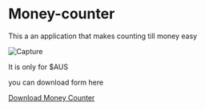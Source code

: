 # Money-counter
This a an application that makes counting till money easy

![Capture](https://user-images.githubusercontent.com/68839700/224840989-0f03374e-3af2-44ee-ae75-d959aae161e6.PNG)

It is only for $AUS

you can download form here

[Download Money Counter](https://github.com/oakljen/Money-counter/raw/master/Money-counter/Money-counter.exe)
